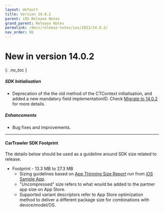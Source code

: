 ```yaml
---
layout: default
title: Version 14.0.2
parent: iOS Release Notes
grand_parent: Release Notes
permalink: /docs/release-notes/ios/2023/14.0.2/
nav_order: 96
---
```


# New in version 14.0.2

{: .no_toc }

##### SDK Initialisation
* Deprecation of the the old method of the CTContext initialisation, and added a new mandatory field implementationID. Check <a href="/docs/ios/migrate/" target="_blank">Migrate to 14.0.2</a> for more details.

##### Enhancements
* Bug fixes and improvements.

---
#### CarTrawler SDK Footprint
The details below should be used as a guideline around SDK size related to release.
* Footprint - 13.3 MB to 27.3 MB
  * Sizing guidelines based on <a href="https://github.com/cartrawler/cartrawler.github.io/blob/master/ios-report.txt" target="_blank">App Thinning Size Report</a> run from <a href="https://github.com/cartrawler/cartrawler-ios-integration" target="_blank">iOS Sample App</a>.
  * "Uncompressed" size refers to what would be added to the partner app size on App Store.
  * Supported variant descriptors refer to App Store optimization method to deliver a different package size for combinations with device/model/OS.
